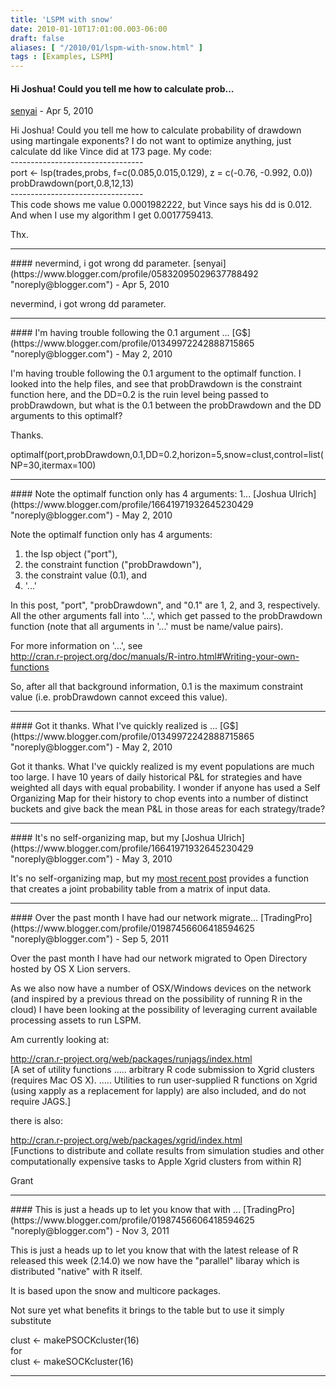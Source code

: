 ```yaml
---
title: 'LSPM with snow'
date: 2010-01-10T17:01:00.003-06:00
draft: false
aliases: [ "/2010/01/lspm-with-snow.html" ]
tags : [Examples, LSPM]
---
```


#### Hi Joshua! Could you tell me how to calculate prob...
[senyai](https://www.blogger.com/profile/05832095029637788492 "noreply@blogger.com") - <time datetime="2010-04-09T07:39:34.366-05:00">Apr 5, 2010</time>

Hi Joshua! Could you tell me how to calculate probability of drawdown using martingale exponents? I do not want to optimize anything, just calculate dd like Vince did at 173 page. My code:  
\---------------------------------  
port <- lsp(trades,probs, f=c(0.085,0.015,0.129), z = c(-0.76, -0.992, 0.0))  
probDrawdown(port,0.8,12,13)  
\---------------------------------  
This code shows me value 0.0001982222, but Vince says his dd is 0.012. And when I use my algorithm I get 0.0017759413.  
  
Thx.
<hr />
#### nevermind, i got wrong dd parameter.
[senyai](https://www.blogger.com/profile/05832095029637788492 "noreply@blogger.com") - <time datetime="2010-04-09T07:48:48.813-05:00">Apr 5, 2010</time>

nevermind, i got wrong dd parameter.
<hr />
#### I'm having trouble following the 0.1 argument ...
[G$](https://www.blogger.com/profile/01349972242888715865 "noreply@blogger.com") - <time datetime="2010-05-18T10:29:10.823-05:00">May 2, 2010</time>

I'm having trouble following the 0.1 argument to the optimalf function. I looked into the help files, and see that probDrawdown is the constraint function here, and the DD=0.2 is the ruin level being passed to probDrawdown, but what is the 0.1 between the probDrawdown and the DD arguments to this optimalf?  
  
Thanks.  
  
optimalf(port,probDrawdown,0.1,DD=0.2,horizon=5,snow=clust,control=list(NP=30,itermax=100)
<hr />
#### Note the optimalf function only has 4 arguments: 1...
[Joshua Ulrich](https://www.blogger.com/profile/16641971932645230429 "noreply@blogger.com") - <time datetime="2010-05-18T10:36:18.341-05:00">May 2, 2010</time>

Note the optimalf function only has 4 arguments:  
1) the lsp object ("port"),  
2) the constraint function ("probDrawdown"),  
3) the constraint value (0.1), and  
4) '...'  
  
In this post, "port", "probDrawdown", and "0.1" are 1, 2, and 3, respectively. All the other arguments fall into '...', which get passed to the probDrawdown function (note that all arguments in '...' must be name/value pairs).  
  
For more information on '...', see  
http://cran.r-project.org/doc/manuals/R-intro.html#Writing-your-own-functions  
  
So, after all that background information, 0.1 is the maximum constraint value (i.e. probDrawdown cannot exceed this value).
<hr />
#### Got it thanks. What I've quickly realized is ...
[G$](https://www.blogger.com/profile/01349972242888715865 "noreply@blogger.com") - <time datetime="2010-05-18T12:56:44.031-05:00">May 2, 2010</time>

Got it thanks. What I've quickly realized is my event populations are much too large. I have 10 years of daily historical P&L for strategies and have weighted all days with equal probability. I wonder if anyone has used a Self Organizing Map for their history to chop events into a number of distinct buckets and give back the mean P&L in those areas for each strategy/trade?
<hr />
#### It's no self-organizing map, but my
[Joshua Ulrich](https://www.blogger.com/profile/16641971932645230429 "noreply@blogger.com") - <time datetime="2010-05-18T22:34:53.566-05:00">May 3, 2010</time>

It's no self-organizing map, but my [most recent post](http://blog.fosstrading.com/2010/05/lspm-joint-probability-tables.html) provides a function that creates a joint probability table from a matrix of input data.
<hr />
#### Over the past month I have had our network migrate...
[TradingPro](https://www.blogger.com/profile/01987456606418594625 "noreply@blogger.com") - <time datetime="2011-09-02T03:04:20.957-05:00">Sep 5, 2011</time>

Over the past month I have had our network migrated to Open Directory hosted by OS X Lion servers.  
  
As we also now have a number of OSX/Windows devices on the network (and inspired by a previous thread on the possibility of running R in the cloud) I have been looking at the possibility of leveraging current available processing assets to run LSPM.  
  
Am currently looking at:  
  
http://cran.r-project.org/web/packages/runjags/index.html  
\[A set of utility functions ….. arbitrary R code submission to Xgrid clusters (requires Mac OS X). ….. Utilities to run user-supplied R functions on Xgrid (using xapply as a replacement for lapply) are also included, and do not require JAGS.\]  
  
there is also:  
  
http://cran.r-project.org/web/packages/xgrid/index.html  
\[Functions to distribute and collate results from simulation studies and other computationally expensive tasks to Apple Xgrid clusters from within R\]  
  
Grant
<hr />
#### This is just a heads up to let you know that with ...
[TradingPro](https://www.blogger.com/profile/01987456606418594625 "noreply@blogger.com") - <time datetime="2011-11-02T02:26:21.826-05:00">Nov 3, 2011</time>

This is just a heads up to let you know that with the latest release of R released this week (2.14.0) we now have the "parallel" libaray which is distributed "native" with R itself.  
  
It is based upon the snow and multicore packages.  
  
Not sure yet what benefits it brings to the table but to use it simply substitute  
  
clust <- makePSOCKcluster(16)  
for  
clust <- makeSOCKcluster(16)
<hr />

